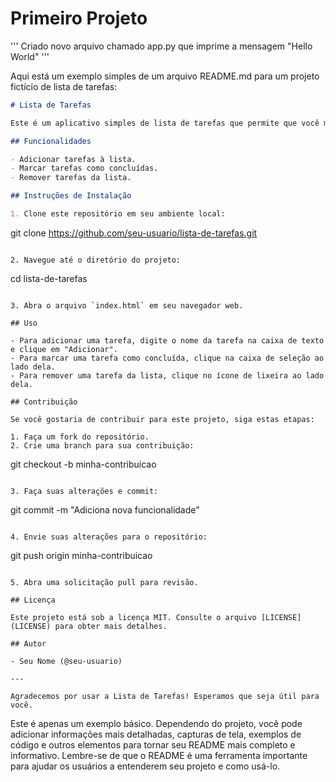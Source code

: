 <h1>Primeiro Projeto </h1>

'''
Criado novo arquivo chamado app.py que imprime a mensagem "Hello World"
'''


Aqui está um exemplo simples de um arquivo README.md para um projeto fictício de lista de tarefas:

```markdown
# Lista de Tarefas

Este é um aplicativo simples de lista de tarefas que permite que você mantenha o controle de suas tarefas diárias.

## Funcionalidades

- Adicionar tarefas à lista.
- Marcar tarefas como concluídas.
- Remover tarefas da lista.

## Instruções de Instalação

1. Clone este repositório em seu ambiente local:

   ```
   git clone https://github.com/seu-usuario/lista-de-tarefas.git
   ```

2. Navegue até o diretório do projeto:

   ```
   cd lista-de-tarefas
   ```

3. Abra o arquivo `index.html` em seu navegador web.

## Uso

- Para adicionar uma tarefa, digite o nome da tarefa na caixa de texto e clique em "Adicionar".
- Para marcar uma tarefa como concluída, clique na caixa de seleção ao lado dela.
- Para remover uma tarefa da lista, clique no ícone de lixeira ao lado dela.

## Contribuição

Se você gostaria de contribuir para este projeto, siga estas etapas:

1. Faça um fork do repositório.
2. Crie uma branch para sua contribuição:

   ```
   git checkout -b minha-contribuicao
   ```

3. Faça suas alterações e commit:

   ```
   git commit -m "Adiciona nova funcionalidade"
   ```

4. Envie suas alterações para o repositório:

   ```
   git push origin minha-contribuicao
   ```

5. Abra uma solicitação pull para revisão.

## Licença

Este projeto está sob a licença MIT. Consulte o arquivo [LICENSE](LICENSE) para obter mais detalhes.

## Autor

- Seu Nome (@seu-usuario)

---

Agradecemos por usar a Lista de Tarefas! Esperamos que seja útil para você.
```

Este é apenas um exemplo básico. Dependendo do projeto, você pode adicionar informações mais detalhadas, capturas de tela, exemplos de código e outros elementos para tornar seu README mais completo e informativo. Lembre-se de que o README é uma ferramenta importante para ajudar os usuários a entenderem seu projeto e como usá-lo.

